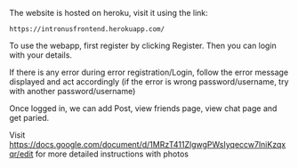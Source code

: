 The website is hosted on heroku, visit it using the link:

```
https://intronusfrontend.herokuapp.com/
```

To use the webapp, first register by clicking Register. Then you can login with your details. 

If there is any error during error registration/Login, follow the error message displayed and act accordingly (if the error is wrong password/username, try with another password/username)

Once logged in, we can add Post, view friends page, view chat page and get paried.

Visit https://docs.google.com/document/d/1MRzT411ZlgwgPWsIyqeccw7lniKzqxqr/edit for more detailed instructions with photos
